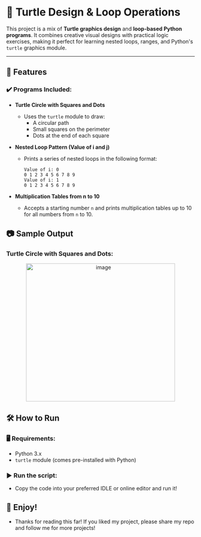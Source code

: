 # 🐢 Turtle Design & Loop Operations

This project is a mix of **Turtle graphics design** and **loop-based Python programs**. It combines creative visual designs with practical logic exercises, making it perfect for learning nested loops, ranges, and Python's `turtle` graphics module.

---

## 📌 Features

### ✔️ Programs Included:

- **Turtle Circle with Squares and Dots**
   - Uses the `turtle` module to draw:
     - A circular path
     - Small squares on the perimeter
     - Dots at the end of each square

- **Nested Loop Pattern (Value of i and j)**
   - Prints a series of nested loops in the following format:
     ```
     Value of i: 0
     0 1 2 3 4 5 6 7 8 9
     Value of i: 1
     0 1 2 3 4 5 6 7 8 9
     ```

- **Multiplication Tables from n to 10**
   - Accepts a starting number `n` and prints multiplication tables up to 10 for all numbers from `n` to 10.


## 📷 Sample Output

### Turtle Circle with Squares and Dots:
<p style="text-align: center;">
  <img width="398" height="370" alt="image" src="https://github.com/user-attachments/assets/b6848fde-7950-4ed0-90a0-e2c7861d3c8f" />
</p>
  



## 🛠 How to Run

### 🖥 Requirements:
- Python 3.x
- `turtle` module (comes pre-installed with Python)


### ▶️ Run the script:
- Copy the code into your preferred IDLE or online editor and run it!


## 🌱 Enjoy!
- Thanks for reading this far! If you liked my project, please share my repo and follow me for more projects!
